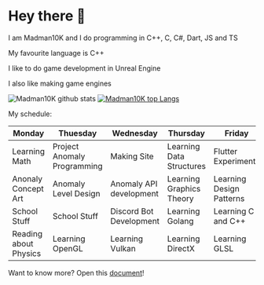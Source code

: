 # Hey there :wave: 
I am Madman10K and I do programming in C++, C, C#, Dart, JS and TS

My favourite language is C++

I like to do game development in Unreal Engine

I also like making game engines 

![Madman10K github stats](https://github-readme-stats.vercel.app/api?username=Madman10K&theme=light&include_all_commits=true&show_icons=true&hide_border=true&count_private=true)
[![Madman10K top Langs](https://github-readme-stats.vercel.app/api/top-langs/?username=Madman10K&layout=compact&theme=light&show_icons=true&hide_border=true&count_private=true)](https://github.com/anuraghazra/github-readme-stats)

My schedule:

Monday | Thuesday | Wednesday | Thursday | Friday | Saturday | Sunday |
------ | -------- | --------- | -------- | ------ | -------- | ------ |
Learning Math | Project Anomaly Programming | Making Site | Learning Data Structures | Flutter Experiments | Learning Algorithms | Making Some Music |  
Anonaly Concept Art | Anomaly Level Design | Anomaly API development | Learning Graphics Theory | Learning Design Patterns | UI/UX | School Stuff |
School Stuff | School Stuff | Discord Bot Development | Learning Golang | Learning C and C++ | Making SFX | School Stuff | Project Anomaly Bug Fixing |
Reading about Physics | Learning OpenGL | Learning Vulkan | Learning DirectX | Learning GLSL | Learning HLSL | School Stuff | 
Want to know more? Open this [document](https://github.com/Madman10K/Madman10K/blob/master/ReadmeLonger.md)!

